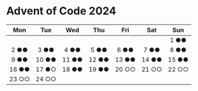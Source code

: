 # Advent of Code 2024

|Mon|Tue|Wed|Thu|Fri|Sat|Sun|
|:-:|:-:|:-:|:-:|:-:|:-:|:-:|
|   |   |   |   |   |   |1 ●●|
|2 ●●|3 ●●|4 ●●|5 ●●|6 ●●|7 ●●|8 ●●|
|9 ●●|10 ●●|11 ●●|12 ●●|13 ●●|14 ●●|15 ●●|
|16 ●●|17 ●○|18 ●●|19 ●●|20 ○○|21 ○○|22 ○○|
|23 ○○|24 ○○|   |   |   |   |   |
